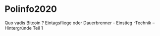 # Polinfo2020
Quo vadis Bitcoin ? Eintagsfliege oder Dauerbrenner - Einstieg -Technik – Hintergründe Teil 1
